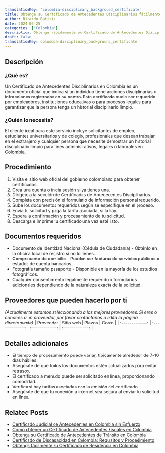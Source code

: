 ```yaml
---
translationKey: 'colombia-disciplinary_background_certificate'
title: Obtenga su Certificado de Antecedentes Disciplinarios fácilmente
author: Ricardo Batista
date: 2024-06-25
categories: ["Colombia"]
description: Obtenga rápidamente su Certificado de Antecedentes Disciplinarios colombiano. Asegure un proceso fluido para necesidades legales y de empleo.
draft: false
translationKey: colombia-disciplinary_background_certificate
---
```


## Descripción
### ¿Qué es?
Un Certificado de Antecedentes Disciplinarios en Colombia es un documento oficial que indica si un individuo tiene acciones disciplinarias o infracciones registradas en su contra. Este certificado suele ser requerido por empleadores, instituciones educativas o para procesos legales para garantizar que la persona tenga un historial disciplinario limpio.

### ¿Quién lo necesita?
El cliente ideal para este servicio incluye solicitantes de empleo, estudiantes universitarios y de colegio, profesionales que desean trabajar en el extranjero y cualquier persona que necesite demostrar un historial disciplinario limpio para fines administrativos, legales o laborales en Colombia.

## Procedimiento

1. Visita el sitio web oficial del gobierno colombiano para obtener certificados.
2. Crea una cuenta o inicia sesión si ya tienes una.
3. Dirígete a la sección de Certificados de Antecedentes Disciplinarios.
4. Completa con precisión el formulario de información personal requerido.
5. Sube los documentos requeridos según se especifique en el proceso.
6. Envía tu solicitud y paga la tarifa asociada, si la hay.
7. Espera la confirmación y procesamiento de tu solicitud.
8. Descarga e imprime tu certificado una vez esté listo.

## Documentos requeridos

- Documento de Identidad Nacional (Cédula de Ciudadanía) - Obténlo en la oficina local de registro si no lo tienes.
- Comprobante de domicilio - Pueden ser facturas de servicios públicos o estados de cuenta bancarios.
- Fotografía tamaño pasaporte - Disponible en la mayoría de los estudios fotográficos.
- Cualquier consentimiento legalmente requerido o formularios adicionales dependiendo de la naturaleza exacta de la solicitud.

## Proveedores que pueden hacerlo por ti
_(Actualmente estamos seleccionando a los mejores proveedores. Si eres o conoces a un proveedor, por favor contáctanos o edita la página directamente)_
| Proveedor        |     Sitio web     |     Plazos    |       Costo      |
| :-------------: | :-------------: |  :-------------: | :-------------: |

## Detalles adicionales

- El tiempo de procesamiento puede variar, típicamente alrededor de 7-10 días hábiles.
- Asegúrate de que todos los documentos estén actualizados para evitar retrasos.
- El certificado a menudo puede ser solicitado en línea, proporcionando comodidad.
- Verifica si hay tarifas asociadas con la emisión del certificado.
- Asegúrate de que tu conexión a internet sea segura al enviar tu solicitud en línea.


## Related Posts

- [Certificado Judicial de Antecedentes en Colombia sin Esfuerzo](https://tramitit.com/es/guides/colombia/certificado_de_antecedentes_judiciales/)
- [Cómo obtener un Certificado de Antecedentes Fiscales en Colombia](https://tramitit.com/es/guides/colombia/certificado_de_antecedentes_fiscales/)
- [Obtenga su Certificado de Antecedentes de Tránsito en Colombia](https://tramitit.com/es/guides/colombia/certificado_de_antecedentes_de_tr%C3%A1nsito/)
- [Certificado de Discapacidad en Colombia: Requisitos y Procedimiento](https://tramitit.com/es/guides/colombia/certificado_de_discapacidad/)
- [Obtenga fácilmente su Certificado de Residencia en Colombia](https://tramitit.com/es/guides/colombia/certificado_de_residencia/)